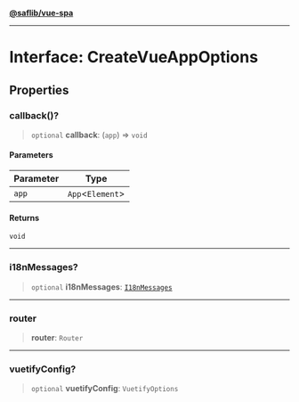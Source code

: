 [**@saflib/vue-spa**](../index.md)

***

# Interface: CreateVueAppOptions

## Properties

### callback()?

> `optional` **callback**: (`app`) => `void`

#### Parameters

| Parameter | Type |
| ------ | ------ |
| `app` | `App`\<`Element`\> |

#### Returns

`void`

***

### i18nMessages?

> `optional` **i18nMessages**: [`I18nMessages`](I18nMessages.md)

***

### router

> **router**: `Router`

***

### vuetifyConfig?

> `optional` **vuetifyConfig**: `VuetifyOptions`
